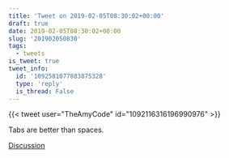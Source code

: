 ```yaml
---
title: 'Tweet on 2019-02-05T08:30:02+00:00'
draft: true
date: 2019-02-05T08:30:02+00:00
slug: '201902050830'
tags:
  - tweets
is_tweet: true
tweet_info:
  id: '1092581077883875328'
  type: 'reply'
  is_thread: False
---
```




{{< tweet user="TheAmyCode" id="1092116316196990976" >}}

Tabs are better than spaces.

[Discussion](https://x.com/sytelus/status/1092581077883875328)
